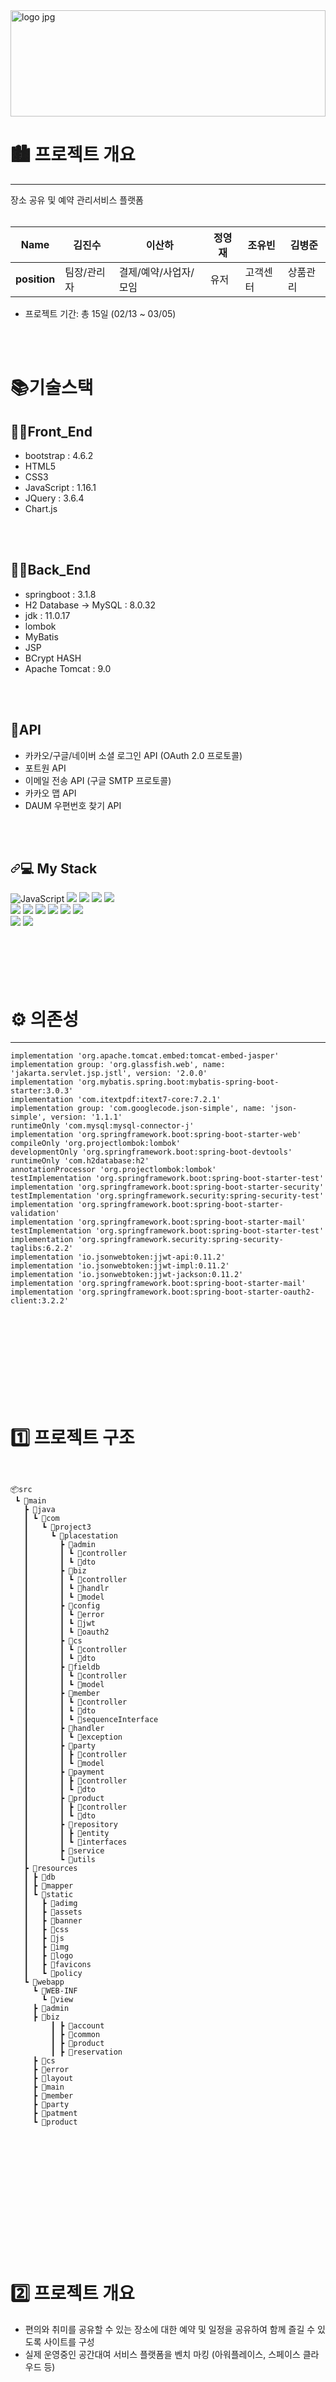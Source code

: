 <img width="100%" height="170px" alt="logo jpg" src="https://github.com/Kira7124/PlaceStation/assets/89882482/4c950f89-5352-430e-bc5f-54195a9dfbc5">

# 🏙 프로젝트 개요
---
장소 공유 및 예약 관리서비스 플랫폼<br><br>

|Name|김진수|이산하|정영재|조유빈|김병준|
|---|---|---|---|---|---|
|**position**|팀장/관리자|결제/예약/사업자/모임|유저|고객센터|상품관리|


- 프로젝트 기간: 총 15일 (02/13 ~ 03/05)

<br>
<br>

 # 📚기술스택


## <summary> 🕵️‍♂️Front_End</summary>
<div markdown="1">

- bootstrap : 4.6.2
- HTML5
- CSS3
- JavaScript : 1.16.1
- JQuery : 3.6.4
- Chart.js
</div>
</details>

<br>
<br>

## <summary> 🕵️‍♂️Back_End</summary>
<div markdown="1">
 
- springboot : 3.1.8
- H2 Database → MySQL : 8.0.32
- jdk : 11.0.17
- lombok
- MyBatis
- JSP
- BCrypt HASH
- Apache Tomcat : 9.0
</div>

<br>
<br>

## <summary> 📡API</summary>
<div markdown="1">
 
- 카카오/구글/네이버 소셜 로그인 API (OAuth 2.0 프로토콜)
- 포트원 API
- 이메일 전송 API (구글 SMTP 프로토콜)
- 카카오 맵 API
- DAUM 우편번호 찾기 API
</div>

<br>
<br>

<h2 tabindex="-1" dir="auto"><a id="user-content--my-stack" class="anchor" aria-hidden="true" tabindex="-1" href="#-my-stack"><svg class="octicon octicon-link" viewBox="0 0 16 16" version="1.1" width="16" height="16" aria-hidden="true"><path d="m7.775 3.275 1.25-1.25a3.5 3.5 0 1 1 4.95 4.95l-2.5 2.5a3.5 3.5 0 0 1-4.95 0 .751.751 0 0 1 .018-1.042.751.751 0 0 1 1.042-.018 1.998 1.998 0 0 0 2.83 0l2.5-2.5a2.002 2.002 0 0 0-2.83-2.83l-1.25 1.25a.751.751 0 0 1-1.042-.018.751.751 0 0 1-.018-1.042Zm-4.69 9.64a1.998 1.998 0 0 0 2.83 0l1.25-1.25a.751.751 0 0 1 1.042.018.751.751 0 0 1 .018 1.042l-1.25 1.25a3.5 3.5 0 1 1-4.95-4.95l2.5-2.5a3.5 3.5 0 0 1 4.95 0 .751.751 0 0 1-.018 1.042.751.751 0 0 1-1.042.018 1.998 1.998 0 0 0-2.83 0l-2.5 2.5a1.998 1.998 0 0 0 0 2.83Z"></path></svg></a>💻 My Stack</h2>
<div class= "container">
<img alt="JavaScript" src="https://camo.githubusercontent.com/0d61458680d0251da6e466fb5e30a5650d15d0239c68482920d00de83961daa4/68747470733a2f2f696d672e736869656c64732e696f2f62616467652f4a617661536372696970742d4637444631452e7376673f267374796c653d666f722d7468652d6261646765266c6f676f3d4a617661536372697074266c6f676f436f6c6f723d626c61636b" data-canonical-src="https://img.shields.io/badge/JavaScriipt-F7DF1E.svg?&amp;style=for-the-badge&amp;logo=JavaScript&amp;logoColor=black" style="max-width: 100%;">

<img src="https://img.shields.io/badge/h2-4479A1?style=for-the-badge&logo=mysql&logoColor=white">
<img src="https://img.shields.io/badge/spring-7FFF00?style=for-the-badge&logo=spring&logoColor=white">
<img src="https://img.shields.io/badge/springboot-006400?style=for-the-badge&logo=springboot&logoColor=white">
<img src="https://img.shields.io/badge/springsecurity-008B8B?style=for-the-badge&logo=springsecurity&logoColor=white"><br>
<img src="https://img.shields.io/badge/github-a9a9a9?style=for-the-badge&logo=github&logoColor=white">
<img src="https://img.shields.io/badge/javascript-4b0082?style=for-the-badge&logo=eclipseide&logoColor=white">
<img src="https://img.shields.io/badge/dbeaver-fffacd?style=for-the-badge&logo=dbeaver&logoColor=black">
<img src="https://img.shields.io/badge/bootstrap-ba55d3?style=for-the-badge&logo=bootstrap&logoColor=black">
<img src="https://img.shields.io/badge/html5-ffa07a?style=for-the-badge&logo=html5&logoColor=white">
<img src="https://img.shields.io/badge/css3-afeeee?style=for-the-badge&logo=html5&logoColor=white"><br>
<img src="https://img.shields.io/badge/gradle-ffa07a?style=for-the-badge&logo=amazonaws&logoColor=white">
<img src="https://img.shields.io/badge/jquery-4169e1?style=for-the-badge&logo=jquery&logoColor=white">




</div>

<br>
<br><br>
<br><br>



# ⚙ 의존성
---
	implementation 'org.apache.tomcat.embed:tomcat-embed-jasper'
	implementation group: 'org.glassfish.web', name: 'jakarta.servlet.jsp.jstl', version: '2.0.0'
	implementation 'org.mybatis.spring.boot:mybatis-spring-boot-starter:3.0.3'
	implementation 'com.itextpdf:itext7-core:7.2.1'
	implementation group: 'com.googlecode.json-simple', name: 'json-simple', version: '1.1.1'
	runtimeOnly 'com.mysql:mysql-connector-j'
	implementation 'org.springframework.boot:spring-boot-starter-web'
	compileOnly 'org.projectlombok:lombok'
	developmentOnly 'org.springframework.boot:spring-boot-devtools'
	runtimeOnly 'com.h2database:h2'
	annotationProcessor 'org.projectlombok:lombok'
	testImplementation 'org.springframework.boot:spring-boot-starter-test'
	implementation 'org.springframework.boot:spring-boot-starter-security'
	testImplementation 'org.springframework.security:spring-security-test'
	implementation 'org.springframework.boot:spring-boot-starter-validation'
	implementation 'org.springframework.boot:spring-boot-starter-mail'
	testImplementation 'org.springframework.boot:spring-boot-starter-test'
	implementation 'org.springframework.security:spring-security-taglibs:6.2.2'
	implementation 'io.jsonwebtoken:jjwt-api:0.11.2'
	implementation 'io.jsonwebtoken:jjwt-impl:0.11.2'
	implementation 'io.jsonwebtoken:jjwt-jackson:0.11.2'
	implementation 'org.springframework.boot:spring-boot-starter-mail'
	implementation 'org.springframework.boot:spring-boot-starter-oauth2-client:3.2.2'


<br>
<br><br>
<br><br>
<br><br>
<br>

# 1️⃣ 프로젝트 구조

```


📦src
 ┗ 📂main
   ┣ 📂java
   ┃ ┗ 📂com
   ┃   ┗ 📂project3
   ┃     ┗ 📂placestation
   ┃       ┣ 📂admin
   ┃       ┃ ┗ 📂controller
   ┃       ┃ ┗ 📂dto
   ┃       ┣ 📂biz
   ┃       ┃ ┗ 📂controller
   ┃       ┃ ┗ 📂handlr
   ┃       ┃ ┗ 📂model
   ┃       ┣ 📂config
   ┃       ┃ ┗ 📂error
   ┃       ┃ ┗ 📂jwt
   ┃       ┃ ┗ 📂oauth2
   ┃       ┣ 📂cs
   ┃       ┃ ┗ 📂controller
   ┃       ┃ ┗ 📂dto
   ┃       ┣ 📂fieldb
   ┃       ┃ ┗ 📂controller
   ┃       ┃ ┗ 📂model
   ┃       ┣ 📂member
   ┃       ┃ ┗ 📂controller
   ┃       ┃ ┗ 📂dto
   ┃       ┃ ┗ 📂sequenceInterface
   ┃       ┣ 📂handler
   ┃       ┃ ┗ 📂exception
   ┃       ┣ 📂party
   ┃       ┃ ┣ 📂controller
   ┃       ┃ ┗ 📂model
   ┃       ┣ 📂payment
   ┃       ┃ ┣ 📂controller
   ┃       ┃ ┗ 📂dto
   ┃       ┣ 📂product
   ┃       ┃ ┣ 📂controller
   ┃       ┃ ┗ 📂dto
   ┃       ┣ 📂repository
   ┃       ┃ ┣ 📂entity
   ┃       ┃ ┗ 📂interfaces
   ┃       ┣ 📂service
   ┃       ┗ 📂utils
   ┣ 📂resources
   ┃ ┣ 📂db
   ┃ ┣ 📂mapper
   ┃ ┗ 📂static
   ┃   ┣ 📂adimg
   ┃   ┣ 📂assets
   ┃   ┣ 📂banner
   ┃   ┣ 📂css
   ┃   ┣ 📂js
   ┃   ┣ 📂img
   ┃   ┣ 📂logo
   ┃   ┣ 📂favicons
   ┃   ┗ 📂policy
   ┗ 📂webapp
     ┗ 📂WEB-INF
       ┗ 📂view
	 ┣ 📂admin
	 ┣ 📂biz
         ┃ ┣ 📂account
         ┃ ┣ 📂common
         ┃ ┣ 📂product
         ┃ ┣ 📂reservation
	 ┣ 📂cs
	 ┣ 📂error
	 ┣ 📂layout
 	 ┣ 📂main
	 ┣ 📂member
	 ┣ 📂party
	 ┣ 📂patment
	 ┗ 📂product


  
  
```


<br>
<br><br>
<br><br>
<br><br>
<br>

# 2️⃣ 프로젝트 개요

- 편의와 취미를 공유할 수 있는 장소에 대한 예약 및 일정을 공유하여 함께 즐길 수 있도록 사이트를 구성
- 실제 운영중인 공간대여 서비스 플랫폼을 벤치 마킹 (아워플레이스, 스페이스 클라우드 등)


<br>
<br><br>
<br><br>
<br><br>
<br>

# 3️⃣ 기능 구분 

#### User
- 소셜 로그인, 상품 결제/환불
- 마이 페이지를 통한 개인 정보및 결제 정보 관리
- 모임 생성/참여 가능

#### Biz
- 상품 등록및 수정 삭제 가능
- 통계/일정 및 상품 관리/ 결제 및 예약 관리/ 문의 내역/ 사업자 계정 관리 가능(상세정보)
- 사업자 수익을 그래프화 해서 통계 확인 가능
- 달력을 통해 등록한 일정 확인 가능


#### Admin
- 관리자 페이지를 통한 회원수와 문의 건수 월간 매출액 확인 가능
- 관리자가 정한 최근 일정을 표시하여 최근 목록에 대해 관리 가능
- 1:1 문의 답변 및 관리 가능
- 유저의 정보를 수정 (탈퇴 및 수정) 가능
- 사업자 등록증 확인 가능
- 공지사항 등록/수정/삭제 가능
- 광고 배너 등록/수정/삭제 가능
- 구매 내역 확인 가능


#### CS
- 등록된 공지사항 확인 가능
- 자주 묻는 질문 확인 가능
- 카테고리를 통한 1:1 문의 세분화
- 

#### Product
- 평점 평균을 산출하여 별점으로 표현
- 해당 상품에 관한 리뷰 작성
- 찜하기
- 캘린더 형식으로 날짜를 선택하고 시간 단위로 예약/ 인원 설정 가능
- 부가 옵션등록 해당 위치 지도에 표시
- 포트원 결제를 통한 결제 가능
 

# 4️⃣ ERD & 테이블 명세서
![image](https://github.com/Kira7124/PlaceStation/assets/113073333/8ecb1e75-76db-4dbf-9a4c-dd85b999b6af)


<br>
<br><br>
<br><br>
<br><br>
<br>

# 5️⃣ SiteMap


<img src="https://github.com/Kira7124/PlaceStation/assets/136421992/41233a00-a93a-40c8-893d-eedd33762208">

<br>
<br><br>
<br><br>
<br><br>
<br>

# 6️⃣ 주요 기능


<p>
<img src="https://github.com/Kira7124/PlaceStation/assets/89882482/8008563a-b47b-43e8-b81a-a658cb97dc39">
</p>

<p>
<img src="https://github.com/Kira7124/PlaceStation/assets/89882482/d9a91885-eab8-4e57-b6ab-e954f5846e67">
</p>

<p>
<img src="https://github.com/Kira7124/PlaceStation/assets/89882482/2b65ad6b-519e-4633-bfaf-056b58887cb4">
</p>





### 유저

#### 회원가입
- 아이디/휴대폰/이메일 중복 확인
- Validation 체크 처리
- Daum 우편번호 찾기 API를 사용 하여 주소 입력
- smtp 이메일 인증을 통한 이메일 정보 확인

#### 로그인
- 카카오/구글/네이버 소셜 로그인 (OAuth 2.0 프로토콜)
- 일반 로그인
- 아이디/비밀번호 찾기(smtp 이메일 인증)

#### 회원정보
- 회원 정보 변경
- 비밀 번호 변경
- 프로필 사진 변경

#### 결제내역
- 결제된 상품에 대한 내역 확인 가능
- 결제된 상품에 대해 취소 및 환불 가능


#### 문의내역
- 본인이 작성한 문의 내역에 관해 확인 가능


#### 모임내역 관리
- 본인이 생성 또는 참여한 모임에 대해 확인 가능



#### 찜목록
- 찜을 한 상품에 대한 내역 확인 가능

<br><br><br><br>

<p>
<img src="https://github.com/Kira7124/PlaceStation/assets/89882482/3aa74f74-f3ef-4c48-aa7c-443bf9175a33">
</p>
<p>
<img src="https://github.com/Kira7124/PlaceStation/assets/89882482/af9a5b55-d87a-4b42-a118-c4ba6d48eae1">
</p>




---

### 상품 전체 조회 , 결제, 예약  이산하
#### 상품 전체 조회
- 상품 이름 , 주소 , 가격 , 태그 , 별점 검색 기능

#### 결제 기능
- 라이브러리 - fortOne
- 포트원을 활용한 카카오페이 , 페이팔  , 토스페이 , kg이니시스 결제 , 환불 기능
- 포트원 사전 처리 , 사후 처리를 설계하여 안정적인 구매가 가능

#### 예약 기능
- 해당 날짜 , 기간 을 설정하여 예약 가능
- 해당 예약 날짜와 기간을 검증

<p>
<img src="https://github.com/Kira7124/PlaceStation/assets/89882482/a3b9ebb9-0b17-4b66-a857-4b0094a8f9d5">
</p>

---

### 사업자  이산하
#### 통계 기능
- 라이브러리 - chart.js 
- 수수료 통계
- 연간 월간 주간 매출 통계

#### 일정 관리
- 라이브러리 - full calendar
- full calendar 를 활용하여 해당 예약 일자 , 시간을 한눈에 확인

#### 상품 관리
- 라이브러리 - kakao map 지도 , Daum 우편번호 찾기
- 예약 상품에 관련된 추가 , 변경 , 삭제
- Daum 우편번호 찾기 와 kakao map 을 활용하여 지도 검색 , 좌표 저장

#### 결제내역
- 라이브러리 - fortOne
- 결제에 관한 내역 확인 
- 결제된 내역에 대해 취소 및 전액 환불 기능

#### 유저 정보 관리
- 사업자의 유저 정보 관리

<p>
<img src="https://github.com/Kira7124/PlaceStation/assets/89882482/d0cba144-287b-4495-bf3d-c495fada4123">
</p>

---

### 모임 - 이산하
#### 모임 주최
- 모임을 생성 , 관리 , 삭제
- 모임 참여 기능
- 해당 모임 공지사항 관리

<p>
<img src="https://github.com/Kira7124/PlaceStation/assets/89882482/0576fb6a-4eab-404d-86bb-237f84008ebb">
</p>

---

### 상품등록/관리  김병준



### 관리자  김진수



### 고객센터 조유빈




<br>
<br><br>
<br><br>
<br><br>
<br>























